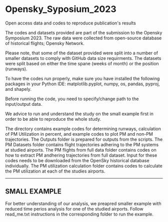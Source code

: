 # Opensky_Syposium_2023
Open access data and codes to reproduce publication's results

The codes and datasets provided are part of the submission to the Opensky Symposium 2023. 
The raw data were collected from open-source database of historical flights; Opensky Network.

Please note, that some of the dataset provided were split into a number of smaller datasets to comply with GitHub data size requirments. The datasets were split based on either the time spane (weeks of month) or the position (runways).

To have the codes run properly, make sure you have installed the following packages in your Python IDE: matplotlib.pyplot, numpy, os, pandas, pyproj, and shapely.

Before running the code, you need to specify/change path to the input/output data.

We advice to run and understand the study on the small example first in order to be able to reproduce the whole study.

The directory contains example codes for determining runways, calculation of PM Utilization in percent, and example codes to plot PM and non-PM trajectories. 
The Outputs folder is prepared for outputs from the scripts.
The PM Datasets folder contains flight trajectories adhering to the PM systems at studied airports.
The PM flights from full data folder contains codes on how to extract PM andhering trajectories from full dataset. Input for these codes needs to be downloaded from the OpenSky historical database individually.
The PM utilization calculation folder contains codes to calculate the PM utilization at each of the studies airports. 

-------------------
SMALL EXAMPLE
-----------------
For better understanding of our analysis, we preapred smaller example with reduced time perios analysis for one of the studied airports.
Follow read_me.txt instructions in the corresponding folder to run the example. 
